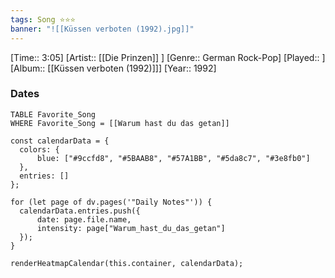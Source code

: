 ```yaml
---
tags: Song ⭐⭐⭐ 
banner: "![[Küssen verboten (1992).jpg]]"
---
```

[Time:: 3:05]
[Artist:: [[Die Prinzen]] ]
[Genre:: German Rock-Pop]
[Played:: ]
[Album:: [[Küssen verboten (1992)]]]
[Year:: 1992]
### Dates
````dataview
TABLE Favorite_Song
WHERE Favorite_Song = [[Warum hast du das getan]]
````
  ```dataviewjs
const calendarData = { 
	colors: { 
		blue: ["#9ccfd8", "#5BAAB8", "#57A1BB", "#5da8c7", "#3e8fb0"] 
	}, 
	entries: [] 
}; 

for (let page of dv.pages('"Daily Notes"')) { 
	calendarData.entries.push({ 
		date: page.file.name, 
		intensity: page["Warum_hast_du_das_getan"]
	}); 
} 

renderHeatmapCalendar(this.container, calendarData);
```
